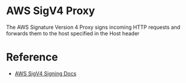 # AWS SigV4 Proxy
The AWS Signature Version 4 Proxy signs incoming HTTP requests and forwards them to the host specified in the Host header

# Reference
 - [AWS SigV4 Signing Docs](https://docs.aws.amazon.com/general/latest/gr/signature-version-4.html)
